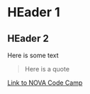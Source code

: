 # HEader 1

## HEader 2

Here is some text

> Here is a quote

[Link to NOVA Code Camp](http://novacodecamp.org)

